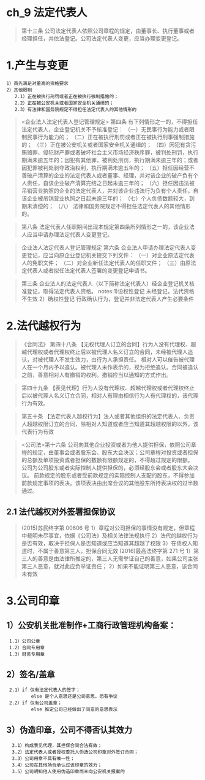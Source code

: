 # ch_9  法定代表人

> 第十三条 公司法定代表人依照公司章程的规定，由董事长、执行董事或者经理担任，并依法登记。公司法定代表人变更，应当办理变更登记。

# 1.产生与变更
    1）首先满足对董高的资格要求
    2）其他限制
       2.1）正在被执行刑罚或者正在被执行强制措施的；
       2.2）正在被公安机关或者国家安全机关通缉的；
       2.3）有法律和国务院规定不得担任法定代表人的其他情形的

> <企业法人法定代表人登记管理规定>
> 第四条 有下列情形之一的，不得担任法定代表人，企业登记机关不予核准登记：
（一）无民事行为能力或者限制民事行为能力的；
（二）正在被执行刑罚或者正在被执行刑事强制措施的；
（三）正在被公安机关或者国家安全机关通缉的；
（四）因犯有贪污贿赂罪、侵犯财产罪或者破坏社会主义市场经济秩序罪，被判处刑罚，执行期满未逾五年的；因犯有其他罪，被判处刑罚，执行期满未逾三年的；或者因犯罪被判处剥夺政治权利，执行期满未逾五年的；
（五）担任因经营不善破产清算的企业的法定代表人或者董事、经理，并对该企业的破产负有个人责任，自该企业破产清算完结之日起未逾三年的；
（六）担任因违法被吊销营业执照的企业的法定代表人，并对该企业违法行为负有个人责任，自该企业被吊销营业执照之日起未逾三年的；
（七）个人负债数额较大，到期未清偿的；
（八） 法律和国务院规定不得担任法定代表人的其他情形的。

> 第八条 法定代表人任职期间出现本规定第四条所列情形之一的，该企业法人应当申请办理法定代表人变更登记。

> 企业法人法定代表人登记管理规定
> 第六条 企业法人申请办理法定代表人变更登记，应当向原企业登记机关提交下列文件：
（一）对企业原法定代表人的免职文件；
（二）对企业新任法定代表人的任职文件；
（三）由原法定代表人或者拟任法定代表人签署的变更登记申请书。

> 第三条 企业法人的法定代表人（以下简称法定代表人）经企业登记机关核准登记，取得法定代表人资格。
    notes:1)设权性登记
            未经登记，法代资格不生效
          2）确权性登记
            行政确认行为，登记并非法定代表人产生必要条件

# 2.法代越权行为
> 《合同法》
> 第四十八条 【无权代理人订立的合同】行为人没有代理权、超越代理权或者代理权终止后以被代理人名义订立的合同，未经被代理人追认，对被代理人不发生效力，由行为人承担责任。 
相对人可以催告被代理人在一个月内予以追认。被代理人未作表示的，视为拒绝追认。合同被追认之前，善意相对人有撤销的权利。撤销应当以通知的方式作出。 

> 第四十九条 【表见代理】行为人没有代理权、超越代理权或者代理权终止后以被代理人名义订立合同，相对人有理由相信行为人有代理权的，该代理行为有效。 

> 第五十条 【法定代表人越权行为】法人或者其他组织的法定代表人、负责人超越权限订立的合同，除相对人知道或者应当知道其超越权限的以外，该代表行为有效

> <公司法>第十六条 公司向其他企业投资或者为他人提供担保，依照公司章程的规定，由董事会或者股东会、股东大会决议；公司章程对投资或者担保的总额及单项投资或者担保的数额有限额规定的，不得超过规定的限额。
公司为公司股东或者实际控制人提供担保的，必须经股东会或者股东大会决议。
前款规定的股东或者受前款规定的实际控制人支配的股东，不得参加前款规定事项的表决。该项表决由出席会议的其他股东所持表决权的过半数通过。

## 2.1 法代越权对外签署担保协议
> (2015)苏民终字第 00606 号
       1）章程对公司担保的事情没有规定，但章程中载明未尽事宜，依据《公司法》及相关法律法规执行
       2）法代的越权行为是否有效，取决于担保人是否知道或应当知道其超越了权限
       3）在债权人知道时，不属于善意第三人，担保合同无效
> (2016)最高法终字第 271 号
        1）第三人的善意是由法律所推定的，第三人无需举证自己的善意，如果公司主张第三人恶意，就对此应负举证责任；
        2）如果不能证明第三人恶意，该合同未有效

# 3.公司印章
## 1）公安机关批准制作+工商行政管理机构备案：
     1.1）公司公章
     1.2）合同专用章
     1.3）财务专用章
## 2）签名/盖章
     2.1）if 仅有法定代表人的签字；
             else 是个人意思还是公司意思，恐有争议
     2.2）if 仅有公司盖章；
             else 推定公司已经做出了同意的意思表示 
## 3）伪造印章，公司不得否认其效力
      3.1）构成表见代理，其担保合同合法有效；
      3.2）法定代表人或者授权委托人伪造公司印章对外签订合同；
      3.3）公司用章不具有唯一性；
      3.4）公司在其他场合承认过该印章的效力；
      3.5）公司明知他人使用伪造印章而未向公安机关报案的




















